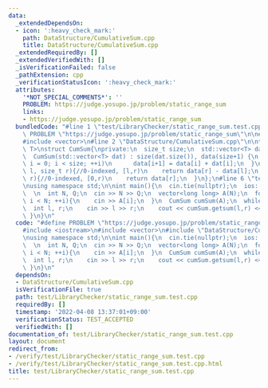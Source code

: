 ```yaml
---
data:
  _extendedDependsOn:
  - icon: ':heavy_check_mark:'
    path: DataStructure/CumulativeSum.cpp
    title: DataStructure/CumulativeSum.cpp
  _extendedRequiredBy: []
  _extendedVerifiedWith: []
  _isVerificationFailed: false
  _pathExtension: cpp
  _verificationStatusIcon: ':heavy_check_mark:'
  attributes:
    '*NOT_SPECIAL_COMMENTS*': ''
    PROBLEM: https://judge.yosupo.jp/problem/static_range_sum
    links:
    - https://judge.yosupo.jp/problem/static_range_sum
  bundledCode: "#line 1 \"test/LibraryChecker/static_range_sum.test.cpp\"\n#define\
    \ PROBLEM \"https://judge.yosupo.jp/problem/static_range_sum\"\n\n#include <iostream>\n\
    #include <vector>\n#line 2 \"DataStructure/CumulativeSum.cpp\"\n\ntemplate<typename\
    \ T>\nstruct CumSum{\nprivate:\n  size_t size;\n  std::vector<T> data;\npublic:\n\
    \  CumSum(std::vector<T> dat) : size(dat.size()), data(size+1) {\n    for(size_t\
    \ i = 0; i < size; ++i)\n      data[i+1] = data[i] + dat[i];\n  }\n  T getsum(size_t\
    \ l, size_t r){//0-indexed, [l,r)\n    return data[r] - data[l];\n  }\n  T getsum(size_t\
    \ r){//0-indexed, [0,r)\n    return data[r];\n  }\n};\n#line 6 \"test/LibraryChecker/static_range_sum.test.cpp\"\
    \nusing namespace std;\n\nint main(){\n  cin.tie(nullptr);\n  ios::sync_with_stdio(false);\n\
    \  \n  int N, Q;\n  cin >> N >> Q;\n  vector<long long> A(N);\n  for(int i = 0;\
    \ i < N; ++i){\n    cin >> A[i];\n  }\n  CumSum cumSum(A);\n  while(Q--){\n  \
    \  int l, r;\n    cin >> l >> r;\n    cout << cumSum.getsum(l,r) << '\\n';\n \
    \ }\n}\n"
  code: "#define PROBLEM \"https://judge.yosupo.jp/problem/static_range_sum\"\n\n\
    #include <iostream>\n#include <vector>\n#include \"DataStructure/CumulativeSum.cpp\"\
    \nusing namespace std;\n\nint main(){\n  cin.tie(nullptr);\n  ios::sync_with_stdio(false);\n\
    \  \n  int N, Q;\n  cin >> N >> Q;\n  vector<long long> A(N);\n  for(int i = 0;\
    \ i < N; ++i){\n    cin >> A[i];\n  }\n  CumSum cumSum(A);\n  while(Q--){\n  \
    \  int l, r;\n    cin >> l >> r;\n    cout << cumSum.getsum(l,r) << '\\n';\n \
    \ }\n}\n"
  dependsOn:
  - DataStructure/CumulativeSum.cpp
  isVerificationFile: true
  path: test/LibraryChecker/static_range_sum.test.cpp
  requiredBy: []
  timestamp: '2022-04-08 13:37:01+09:00'
  verificationStatus: TEST_ACCEPTED
  verifiedWith: []
documentation_of: test/LibraryChecker/static_range_sum.test.cpp
layout: document
redirect_from:
- /verify/test/LibraryChecker/static_range_sum.test.cpp
- /verify/test/LibraryChecker/static_range_sum.test.cpp.html
title: test/LibraryChecker/static_range_sum.test.cpp
---
```

